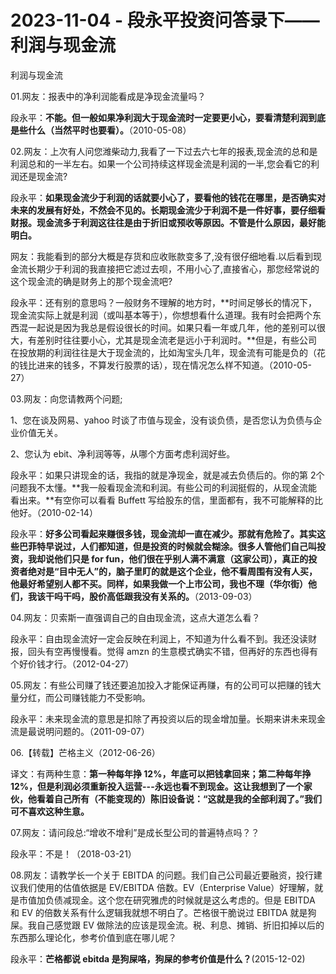 # 2023-11-04 - 段永平投资问答录下——利润与现金流

利润与现金流

01.网友：报表中的净利润能看成是净现金流量吗？

段永平：**不能。但一般如果净利润大于现金流时一定要更小心，要看清楚利润到底是些什么（当然平时也要看）。**（2010-05-08）

02.网友：上次有人问您潍柴动力,我看了一下过去六七年的报表,现金流的总和是利润总和的一半左右。如果一个公司持续这样现金流是利润的一半,您会看它的利润还是现金流?

段永平：**如果现金流少于利润的话就要小心了，要看他的钱花在哪里，是否确实对未来的发展有好处，不然会不见的。长期现金流少于利润不是一件好事，要仔细看财报。现金流多于利润这往往是由于折旧或预收等原因。不管是什么原因，最好能明白。**

网友：我能看到的部分大概是存货和应收账款变多了,没有很仔细地看.以后看到现金流长期少于利润的我直接把它滤过去呗，不用小心了,直接省心，那您经常说的这个现金流的确是财务上的那个现金流吧?

段永平：还有别的意思吗？一般财务不理解的地方时，**时间足够长的情况下，现金流实际上就是利润（或叫基本等于），你想想看什么道理。我有时会把两个东西混一起说是因为我总是假设很长的时间。如果只看一年或几年，他的差别可以很大，有差别时往往要小心，尤其是现金流老是远小于利润时。**但是，有些公司在投放期的利润往往是大于现金流的，比如淘宝头几年，现金流有可能是负的（花的钱比进来的钱多，不算发行股票的话），现在情况怎么样不知道。（2010-05-27）

03.网友：向您请教两个问题;

1、您在谈及网易、yahoo 时谈了市值与现金，没有谈负债，是否您认为负债与企业价值无关。

2、您认为 ebit、净利润等等，从哪个方面考虑利润好些。

段永平：如果只讲现金的话，我指的就是净现金，就是减去负债后的。你的第 2个问题我不太懂。**我一般看现金流和利润。有些公司的利润挺假的，从现金流能看出来。**有空你可以看看 Buffett 写给股东的信，里面都有，我不可能解释的比他好。（2010-02-14）

段永平：**好多公司看起来赚很多钱，现金流却一直在减少。那就有危险了。其实这些巴菲特早说过，人们都知道，但是投资的时候就会糊涂。很多人管他们自己叫投资，我却说他们只是 for fun，他们很在乎别人满不满意（这家公司），真正的投资者绝对是“目中无人”的，脑子里盯的就是这个企业，他不看周围有没有人买，他最好希望别人都不买。同样，如果我做一个上市公司，我也不理（华尔街）他们，我该干吗干吗，股价高低跟我没有关系的。**（2013-09-03）

04.网友：贝索斯一直强调自己的自由现金流，这点大道怎么看？

段永平：自由现金流好一定会反映在利润上，不知道为什么看不到。我还没读财报，回头有空再慢慢看。觉得 amzn 的生意模式确实不错，但再好的东西也得有个好价钱才行。（2012-04-27）

05.网友：有些公司赚了钱还要追加投入才能保证再赚，有的公司可以把赚的钱大量分红，而公司赚钱能力不受影响。

段永平：未来现金流的意思是扣除了再投资以后的现金增加量。长期来讲未来现金流是最说明问题的。（2011-09-07）

06.【转载】芒格主义（2012-06-26）

译文：有两种生意：**第一种每年挣 12%，年底可以把钱拿回来；第二种每年挣12%，但是利润必须重新投入运营---永远也看不到现金。这让我想到了一个家伙，他看着自己所有（不能变现的）陈旧设备说：“这就是我的全部利润了。”我们可不喜欢这种生意。**

07.网友：请问段总:“增收不增利”是成长型公司的普遍特点吗？？

段永平：不是！（2018-03-21）

08.网友：请教学长一个关于 EBITDA 的问题。我们自己公司最近要融资，投行建议我们使用的估值依据是 EV/EBITDA 倍数。EV（Enterprise Value）好理解，就是市值加负债减现金。这个您在研究雅虎的时候就是这么考虑的。但是 EBITDA 和 EV 的倍数关系有什么逻辑我就想不明白了。芒格很干脆说过 EBITDA 就是狗屎。我自己感觉跟 EV 做除法的应该是现金流。税、利息、摊销、折旧扣掉以后的东西那么理论化，参考价值到底在哪儿呢？

段永平：**芒格都说 ebitda 是狗屎咯，狗屎的参考价值是什么？**(2015-12-02)
